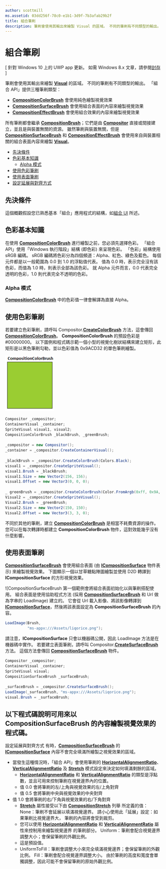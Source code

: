```yaml
---
author: scottmill
ms.assetid: 03dd256f-78c0-e1b1-3d9f-7b3afab29b2f
title: 組合筆刷
description: 筆刷會使用其輸出來繪製 Visual 的區域。 不同的筆刷有不同類型的輸出。
---
```

# 組合筆刷

\[ 針對 Windows 10 上的 UWP app 更新。 如需 Windows 8.x 文章，請參閱[封存](http://go.microsoft.com/fwlink/p/?linkid=619132) \]

筆刷會使用其輸出來繪製 [**Visual**](https://msdn.microsoft.com/library/windows/apps/Dn706858) 的區域。 不同的筆刷有不同類型的輸出。 「組合 API」提供三種筆刷類型：

-   [
            **CompositionColorBrush**](https://msdn.microsoft.com/library/windows/apps/Mt589399) 會使用純色繪製視覺效果
-   [
            **CompositionSurfaceBrush**](https://msdn.microsoft.com/library/windows/apps/Mt589415) 會使用組合表面的內容來繪製視覺效果
-   [
            **CompositionEffectBrush**](https://msdn.microsoft.com/library/windows/apps/Mt589406) 會使用組合效果的內容來繪製視覺效果

所有筆刷都會繼承 [**CompositionBrush**](https://msdn.microsoft.com/library/windows/apps/Mt589398)；它們是由 [**Compositor**](https://msdn.microsoft.com/library/windows/apps/Dn706789) 直接或間接建立，並且是與裝置無關的資源。 雖然筆刷與裝置無關，但是 [**CompositionSurfaceBrush**](https://msdn.microsoft.com/library/windows/apps/Mt589415) 和 [**CompositionEffectBrush**](https://msdn.microsoft.com/library/windows/apps/Mt589406) 會使用來自與裝置相關的組合表面內容來繪製 [**Visual**](https://msdn.microsoft.com/library/windows/apps/Dn706858)。

-   [先決條件](./composition-brushes.md#prerequisites)
-   [色彩基本知識](./composition-brushes.md#color-basics)
    -   [Alpha 模式](./composition-brushes.md#alpha-modes)
-   [使用色彩筆刷](./composition-brushes.md#using-color-brush)
-   [使用表面筆刷](./composition-brushes.md#using-surface-brush)
-   [設定延展與對齊方式](./composition-brushes.md#configuring-stretch-and-alignment)

## 先決條件

這個概觀假設您已熟悉基本「組合」應用程式的結構，如[組合 UI](visual-layer.md) 所述。

## 色彩基本知識

在使用 [**CompositionColorBrush**](https://msdn.microsoft.com/library/windows/apps/Mt589399) 進行繪製之前，您必須先選擇色彩。 「組合 API」使用「Windows 執行階段」結構 (即色彩) 來呈現色彩。 「色彩」結構使用 sRGB 編碼。 sRGB 編碼將色彩分為四個頻道：Alpha、紅色、綠色及藍色。 每個元件都是以一般範圍為 0.0 到 1.0 的浮點值代表。 值為 0.0 時，表示完全沒有該色彩，而值為 1.0 時，則表示全部為該色彩。 就 Alpha 元件而言，0.0 代表完全透明的色彩，1.0 則代表完全不透明的色彩。

### Alpha 模式

[
            **CompositionColorBrush**](https://msdn.microsoft.com/library/windows/apps/Mt589399) 中的色彩值一律會解譯為直接 Alpha。

## 使用色彩筆刷

若要建立色彩筆刷，請呼叫 Compositor.[**CreateColorBrush**](https://msdn.microsoft.com/en-us/library/windows/apps/windows.ui.composition.compositor.createcolorbrush.aspx) 方法，這會傳回 [**CompositionColorBrush**](https://msdn.microsoft.com/library/windows/apps/Mt589399)。 **CompositionColorBrush** 的預設色彩是 \#00000000。 以下圖例和程式碼示範一個小型的視覺化樹狀結構來建立矩形，此矩形是以黑色筆刷勾勒，並以色彩值為 0x9ACD32 的單色筆刷繪製。

![CompositionColorBrush](images/composition-compositioncolorbrush.png)
```cs
Compositor _compositor;
ContainerVisual _container;
SpriteVisual visual1, visual2;
CompositionColorBrush _blackBrush, _greenBrush; 

_compositor = new Compositor();
_container = _compositor.CreateContainerVisual();

_blackBrush = _compositor.CreateColorBrush(Colors.Black);
visual1 = _compositor.CreateSpriteVisual();
visual1.Brush = _blackBrush;
visual1.Size = new Vector2(156, 156);
visual1.Offset = new Vector3(0, 0, 0);

_ greenBrush = _compositor.CreateColorBrush(Color.FromArgb(0xff, 0x9A, 0xCD, 0x32));
Visual2 = _compositor.CreateSpriteVisual();
Visual2.Brush = _greenBrush;
Visual2.Size = new Vector2(150, 150);
Visual2.Offset = new Vector3(3, 3, 0);
```

不同於其他的筆刷，建立 [**CompositionColorBrush**](https://msdn.microsoft.com/library/windows/apps/Mt589399) 是相當不耗費資源的操作。 您可以在每次轉譯時都建立 **CompositionColorBrush** 物件，這對效能幾乎沒有什麼影響。

## 使用表面筆刷

[
            **CompositionSurfaceBrush**](https://msdn.microsoft.com/library/windows/apps/Mt589415) 會使用組合表面 (由 [**ICompositionSurface**](https://msdn.microsoft.com/library/windows/apps/Dn706819) 物件表示) 來繪製視覺效果。 下圖顯示一個以甘草糖點陣圖繪製並使用 D2D 轉譯到 **ICompositionSurface** 的方形視覺效果。

![CompositionSurfaceBrush 第一個範例會將組合表面初始化以與筆刷搭配使用。 組合表面是使用協助程式方法 (採用 [**CompositionSurfaceBrush**](https://msdn.microsoft.com/library/windows/apps/Mt589415) 和 Url 做為字串的 LoadImage) 建立的。 它會從 Url 載入影像、將該影像轉譯到 [**ICompositionSurface**](https://msdn.microsoft.com/library/windows/apps/Dn706819)，然後將該表面設定為 **CompositionSurfaceBrush** 的內容。

```cs
LoadImage(Brush,
          "ms-appx:///Assets/liqorice.png");
```

請注意，**ICompositionSurface** 只會以機器碼公開，因此 LoadImage 方法是在機器碼中實作。 若要建立表面筆刷，請呼叫 Compositor.[**CreateSurfaceBrush**](https://msdn.microsoft.com/en-us/library/windows/apps/windows.ui.composition.compositor.createsurfacebrush.aspx) 方法。 這個方法會傳回 [**CompositionSurfaceBrush**](https://msdn.microsoft.com/library/windows/apps/Mt589415) 物件。

```cs
Compositor _compositor;
ContainerVisual _container;
SpriteVisual visual;
CompositionSurfaceBrush _surfaceBrush;

_surfaceBrush = _compositor.CreateSurfaceBrush();
LoadImage(_surfaceBrush, "ms-appx:///Assets/liqorice.png");
visual.Brush = _surfaceBrush;
```

## 以下程式碼說明可用來以 **CompositionSurfaceBrush** 的內容繪製視覺效果的程式碼。

設定延展與對齊方式 有時，[**CompositionSurfaceBrush**](https://msdn.microsoft.com/library/windows/apps/Mt589415) 的 [**ICompositionSurface**](https://msdn.microsoft.com/library/windows/apps/Dn706819) 內容不會完全填滿所繪製之視覺效果的區域。

-   當發生這種情況時，「組合 API」會使用筆刷的 [**HorizontalAlignmentRatio**](https://msdn.microsoft.com/en-us/library/windows/apps/windows.ui.composition.compositionsurfacebrush.horizontalalignmentratio.aspx)、[**VerticalAlignmentRatio**](https://msdn.microsoft.com/library/windows/apps/windows.ui.composition.compositionsurfacebrush.verticalalignmentratio) 及 [**Stretch**](https://msdn.microsoft.com/library/windows/apps/windows.ui.composition.compositionsurfacebrush.stretch) 模式設定來決定如何填滿剩餘的區域。
    -   [
            **HorizontalAlignmentRatio**](https://msdn.microsoft.com/en-us/library/windows/apps/windows.ui.composition.compositionsurfacebrush.horizontalalignmentratio.aspx) 和 [**VerticalAlignmentRatio**](https://msdn.microsoft.com/library/windows/apps/windows.ui.composition.compositionsurfacebrush.verticalalignmentratio) 的類型是浮點數，並且可用來控制筆刷在視覺邊界內的位置。
    -   值 0.0 會將筆刷的左/上角與視覺效果的左/上角對齊
    -   值 0.5 會將筆刷中央與視覺效果的中央對齊
-   值 1.0 會將筆刷的右/下角與視覺效果的右/下角對齊
    -   [
            **Stretch**](https://msdn.microsoft.com/library/windows/apps/windows.ui.composition.compositionsurfacebrush.stretch) 屬性接受以下由 [**CompositionStretch**](https://msdn.microsoft.com/library/windows/apps/Dn706786) 列舉 所定義的值： None：筆刷不會延展以填滿視覺邊界。 請小心使用此「延展」設定：如果筆刷比視覺邊界大， 筆刷的內容將會受到裁剪。
    -   您可以使用 [**HorizontalAlignmentRatio**](https://msdn.microsoft.com/en-us/library/windows/apps/windows.ui.composition.compositionsurfacebrush.horizontalalignmentratio.aspx) 和 [**VerticalAlignmentRatio**](https://msdn.microsoft.com/library/windows/apps/windows.ui.composition.compositionsurfacebrush.verticalalignmentratio) 屬性來控制用來繪製視覺邊界 的筆刷部分。 Uniform：筆刷會配合視覺邊界調整大小；會保留筆刷的外觀比例。
    -   這是預設值。
    -   UniformToFill：筆刷會調整大小來完全填滿視覺邊界；會保留筆刷的外觀比例。 Fill：筆刷會配合視覺邊界調整大小。 由於筆刷的高度和寬度會單獨調整，因此可能不會保留筆刷的原始外觀比例。

 

 






<!--HONumber=May16_HO2-->


